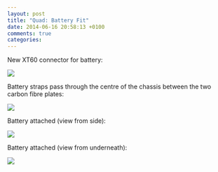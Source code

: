 ```yaml
---
layout: post
title: "Quad: Battery Fit"
date: 2014-06-16 20:58:13 +0100
comments: true
categories: 
---
```


New XT60 connector for battery:

![](//files.ianrenton.com/sites/quadcopter/43.jpg)

Battery straps pass through the centre of the chassis between the two carbon fibre plates:

![](//files.ianrenton.com/sites/quadcopter/45.jpg)

Battery attached (view from side):

![](//files.ianrenton.com/sites/quadcopter/46.jpg)

Battery attached (view from underneath):

![](//files.ianrenton.com/sites/quadcopter/47.jpg)

